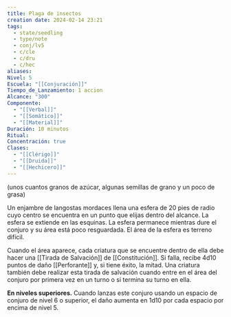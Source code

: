 ```yaml
---
title: Plaga de insectos
creation date: 2024-02-14 23:21
tags:
  - state/seedling
  - type/note
  - conj/lv5
  - c/cle
  - c/dru
  - c/hec
aliases: 
Nivel: 5
Escuela: "[[Conjuración]]"
Tiempo_de_Lanzamiento: 1 accion
Alcance: "300"
Componente:
  - "[[Verbal]]"
  - "[[Somático]]"
  - "[[Material]]"
Duración: 10 minutos
Ritual: 
Concentración: true
Clases:
  - "[[Clérigo]]"
  - "[[Druida]]"
  - "[[Hechicero]]"
---
```

(unos cuantos granos de azúcar, algunas semillas de grano y un poco de grasa)

Un enjambre de langostas mordaces llena una esfera de 20 pies de radio cuyo centro se encuentra en un punto que elijas dentro del alcance. La esfera se extiende en las esquinas. La esfera permanece mientras dure el conjuro y su área está poco resguardada. El área de la esfera es terreno difícil.

Cuando el área aparece, cada criatura que se encuentre dentro de ella debe hacer una [[Tirada de Salvación]] de [[Constitución]]. Si falla, recibe 4d10 puntos de daño [[Perforante]] y, si tiene éxito, la mitad. Una criatura también debe realizar esta tirada de salvación cuando entre en el área del conjuro por primera vez en un turno o si termina su turno en ella.

**En niveles superiores.** Cuando lanzas este conjuro usando un espacio de conjuro de nivel 6 o superior, el daño aumenta en 1d10 por cada espacio por encima de nivel 5.